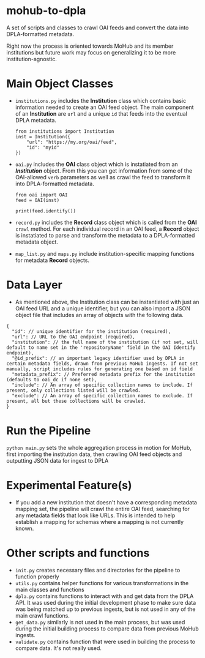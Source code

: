 # mohub-to-dpla

A set of scripts and classes to crawl OAI feeds and convert the data into DPLA-formatted metadata.

Right now the process is oriented towards MoHub and its member institutions but future work may focus on generalizing it to be more institution-agnostic.

# Main Object Classes

- `institutions.py` includes the **Institution** class which contains basic information needed to create an OAI feed object. The main component of an **Institution** are `url` and a unique `id` that feeds into the eventual DPLA metadata.

	```
	from institutions import Institution
	inst = Institution({
		"url": "https://my.org/oai/feed",
		"id": "myid"
	})
	```
	
- `oai.py` includes the **OAI** class object which is instatiated from an ***Institution*** object. From this you can get information from some of the OAI-allowed `verb` parameters as well as crawl the feed to transform it into DPLA-formatted metadata.

	```
	from oai import OAI
	feed = OAI(inst)
	
	print(feed.identify())
	```
	
- `record.py` includes the **Record** class object which is called from the **OAI** `crawl` method. For each individual record in an OAI feed, a **Record** object is instatiated to parse and transform the metadata to a DPLA-formatted metadata object.

- `map_list.py` and `maps.py` include institution-specific mapping functions for metadata **Record** objects.

# Data Layer

- As mentioned above, the Institution class can be instantiated with just an OAI feed URL and a unique identifier, but you can also import a JSON object file that includes an array of objects with the following data.

```
{
  "id": // unique identifier for the institution (required),
  "url": // URL to the OAI endpoint (required),
  "institution": // the full name of the institution (if not set, will default to name set in the 'repositoryName' field in the OAI Identify endpoint),
  "@id_prefix": // an important legacy identifier used by DPLA in certain metadata fields, drawn from previous MoHub ingests. If not set manually, script includes rules for generating one based on id field
  "metadata_prefix": // Preferred metadata prefix for the institution (defaults to oai_dc if none set),
  "include": // An array of specific collection names to include. If present, only collections listed will be crawled.
  "exclude": // An array of specific collection names to exclude. If present, all but these collections will be crawled.
}
```
	
# Run the Pipeline

`python main.py` sets the whole aggregation process in motion for MoHub, first importing the institution data, then crawling OAI feed objects and outputting JSON data for ingest to DPLA

# Experimental Feature(s)

- If you add a new institution that doesn't have a corresponding metadata mapping set, the pipeline will crawl the entire OAI feed, searching for any metadata fields that look like URLs. This is intended to help establish a mapping for schemas where a mapping is not currently known.

# Other scripts and functions

- `init.py` creates necessary files and directories for the pipeline to function properly
- `utils.py` contains helper functions for various transformations in the main classes and functions
- `dpla.py` contains functions to interact with and get data from the DPLA API. It was used during the initial development phase to make sure data was being matched up to previous ingests, but is not used in any of the main crawl functions.
- `get_data.py` similarly is not used in the main process, but was used during the initial building process to compare data from previous MoHub ingests.
- `validate.py` contains function that were used in building the process to compare data. It's not really used.
